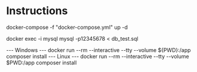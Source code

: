 # Instructions
docker-compose -f "docker-compose.yml" up -d

docker exec -i mysql mysql -p12345678 < db_test.sql

--- Windows ---
docker run --rm --interactive --tty --volume ${PWD}:/app composer install
--- Linux ---
docker run --rm --interactive --tty --volume $PWD:/app composer install